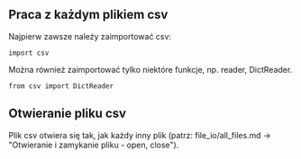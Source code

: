 ## Praca z każdym plikiem csv  
Najpierw zawsze należy zaimportować csv:  
  
```
import csv
```
  
Można również zaimportować tylko niektóre funkcje, np. reader, DictReader.  
   
```
from csv import DictReader
```
  
## Otwieranie pliku csv   
Plik csv otwiera się tak, jak każdy inny plik (patrz: file_io/all_files.md -> "Otwieranie i zamykanie pliku - open, close").
